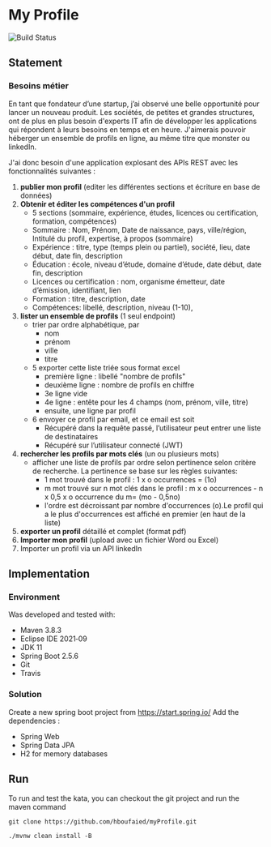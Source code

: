 # My Profile
<img src="https://app.travis-ci.com/hboufaied/myProfile.svg?branch=master" alt="Build Status" />


## Statement
### Besoins métier
En tant que fondateur d’une startup, j’ai observé une belle opportunité pour lancer un nouveau produit. Les sociétés, de petites et grandes structures, ont de plus en plus besoin d'experts IT afin de développer les applications qui répondent à leurs besoins en temps et en heure.  J'aimerais pouvoir héberger un ensemble de profils en ligne, au même titre que monster ou linkedIn.
 
J'ai donc besoin d'une application explosant des APIs REST avec les fonctionnalités suivantes :
1. **publier mon profil** (editer les différentes sections et écriture en base de données)
2. **Obtenir et éditer les compétences d'un profil**
    - 5 sections (sommaire, expérience, études, licences ou certification, formation, compétences)
    - Sommaire : Nom, Prénom, Date de naissance, pays, ville/région,    Intitulé du profil, expertise, à propos (sommaire)
    - Expérience : titre, type (temps plein ou partiel), société, lieu, date début, date fin, description
    - Éducation : école, niveau d’étude, domaine d’étude, date début, date fin, description
    - Licences ou certification : nom, organisme émetteur, date d’émission, identifiant, lien
    - Formation : titre, description, date
    - Compétences: libellé, description, niveau (1-10), 
3. **lister un ensemble de profils** (1 seul endpoint)
    -  trier par ordre alphabétique, par
        - nom
        - prénom
        - ville
        - titre
    - 5 exporter cette liste triée sous format excel
        - première ligne : libellé "nombre de profils"
        - deuxième ligne : nombre de profils en chiffre
        - 3e ligne vide
        - 4e ligne : entête pour les 4 champs (nom, prénom, ville, titre)
        - ensuite, une ligne par profil
    - 6 envoyer ce profil par email, et ce email est soit
        - Récupéré dans la requête passé, l’utilisateur peut entrer une liste de destinataires
        - Récupéré sur l’utilisateur connecté (JWT)
7. **rechercher les profils par mots clés** (un ou plusieurs mots)
    -  afficher une liste de profils par ordre selon pertinence selon critère de recherche. La pertinence se base sur les règles suivantes:
        - 1 mot trouvé dans le profil : 1 x o occurrences = (1o)
        - m mot trouvé sur n mot clés dans le profil : m x o occurrences - n x 0,5 x o occurrence du m= (mo - 0,5no)
        - l'ordre est décroissant par nombre d'occurrences (o).Le profil qui a le plus d'occurrences est affiché en premier (en haut de la liste)
8. **exporter un profil** détaillé et complet (format pdf)
9. **Importer mon profil** (upload avec un fichier Word ou Excel)
10. Importer un profil via un API linkedIn

## Implementation

### Environment
Was developed and tested with:
- Maven 3.8.3
- Eclipse IDE 2021‑09
- JDK 11
- Spring Boot 2.5.6
- Git
- Travis

### Solution

Create a new spring boot project from https://start.spring.io/
Add the dependencies : 
* Spring Web
* Spring Data JPA
* H2 for memory databases

## Run

To run and test the kata, you can checkout the git project and run the maven command

```
git clone https://github.com/hboufaied/myProfile.git
```

```
./mvnw clean install -B
```
